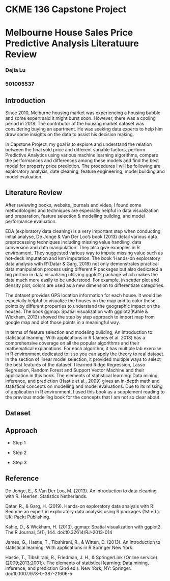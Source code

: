 # CKME 136 Capstone Project 
# Melbourne House Sales Price Predictive Analysis Literatuure Review
### Dejia Lu
### 501005537

## Introduction


Since 2010, Melburne housing market was experiencing a housing bubble and some expert said it might burst soon.  However, there was a cooling period in 2018. The contributor of the housing market dataset was considering buying an apartment. He was seeking data experts to help him draw some insights on the data to assist his decision making.

In Capstone Project, my goal is to explore and understand the relation between the final sold price and different variable factors, perform Predictive Analytics using various machine learning algorithms, compare the performances and differences among these models and find the best model for property price prediction. The procedures I will be following are exploratory analysis, date cleaning, feature engineering, model building and model evaluation.

## Literature Review

After reviewing books, website, journals and video, I found some methodologies and techniques are especially helpful in data visualization and preparation, feature selection & modelling building, and model performance evaluation.

EDA (exploratory data cleaning) is a very important step when conducting initial analyse, De Jonge & Van Der Loo’s book (2013) detail various data preprocessing techniques including missing value handling, data conversion and data manipulation. They also give examples in R environment. They suggested various way to impute missing value such as hot-deck imputation and knn imputation. The book ‘Hands-on exploratory data analysis with R’(Datar & Garg, 2019) not only demonstrates practical data manipulation process using different R packages but also dedicated a big portion in data visualizing utilizing ggplot2 package which makes the data much more easily to be understood. For example, in scatter plot and density plot, colors are used as a new dimension to differentiate categories.

The dataset provides GPS location information for each house. It would be especially helpful to visualize the houses on the map and to color these points by different properties to understand the geographic impact on the houses. The book ggmap: Spatial visualization with ggplot2(Kahle & Wickham, 2013) showed the step by step approach to import map from google map and plot those points in a meaningful way.

In terms of feature selection and modeling building, An introduction to statistical learning: With applications in R (James et al. 2013) has a comprehensive coverage on all the popular algorithms and their mathematical explanations. For each algorithm, it has multiple lab exercise in R environment dedicated to it so you can apply the theory to real dataset. In the section of linear model selection, it provided multiple ways to select the best features of the dataset. I learned Ridge Regression, Lasso Regression, Random Forest and Support Vector Machine and their application in this book.  The elements of statistical learning: Data mining, inference, and prediction (Hastie et al., 2009) gives an in-depth math and statistical concepts on modelling and model evaluations. Due to its missing of application in R environment, I used this book as a supplement reading to the previous modelling book for the concepts that I am not so clear about.


## Dataset

## Approach
* Step 1



* Step 2



* Step 3


## Reference

De Jonge, E., & Van Der Loo, M. (2013). An introduction to data cleaning with R. Heerlen: Statistics Netherlands.

Datar, R., & Garg, H. (2019). Hands-on exploratory data analysis with R: Become an expert in exploratory data analysis using R packages (1st ed.). UK: Packt Publishing.

Kahle, D., & Wickham, H. (2013). ggmap: Spatial visualization with ggplot2. The R Journal, 5(1), 144. doi:10.32614/RJ-2013-014

James, G., Hastie, T., Tibshirani, R., & Witten, D. (2013). An introduction to statistical learning: With applications in R Springer New York.

Hastie, T., Tibshirani, R., Friedman, J. H., & SpringerLink (Online service). (2009;2013;2001;). The elements of statistical learning: Data mining, inference, and prediction (2nd ed.). New York, NY: Springer. doi:10.1007/978-0-387-21606-5

